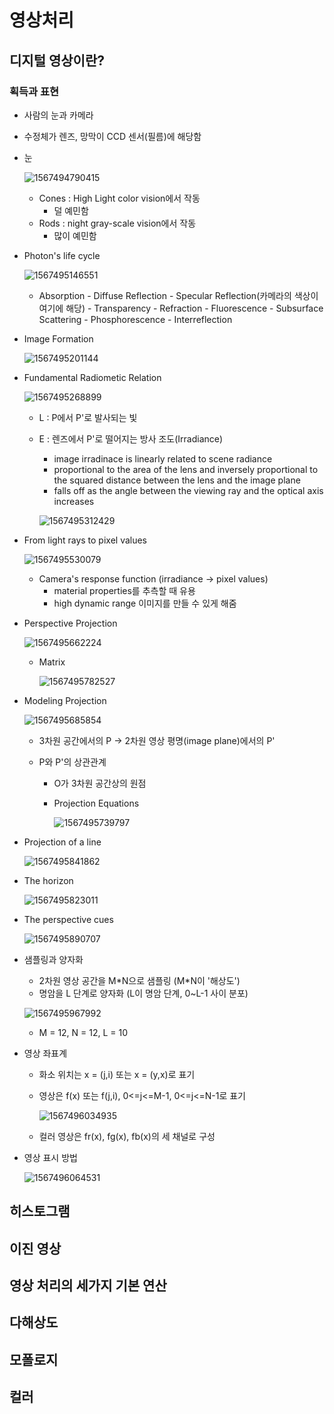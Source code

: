 # 영상처리

## 디지털 영상이란?

### 획득과 표현

- 사람의 눈과 카메라 
  
- 수정체가 렌즈, 망막이 CCD 센서(필름)에 해당함
  
- 눈

  ![1567494790415](C:\Users\mskwon\Desktop\2019-1\typora_images\1567494790415.png)

  - Cones : High Light color vision에서 작동
    - 덜 예민함
  - Rods : night gray-scale vision에서 작동
    - 많이 예민함

- Photon's life cycle

  ![1567495146551](C:\Users\mskwon\Desktop\2019-1\typora_images\1567495146551.png)

  - Absorption - Diffuse Reflection - Specular Reflection(카메라의 색상이 여기에 해당) - Transparency - 
    Refraction - Fluorescence - Subsurface Scattering - Phosphorescence - Interreflection

- Image Formation

  ![1567495201144](C:\Users\mskwon\Desktop\2019-1\typora_images\1567495201144.png)

- Fundamental Radiometic Relation

  ![1567495268899](C:\Users\mskwon\Desktop\2019-1\typora_images\1567495268899.png)

  - L : P에서 P'로 발사되는 빛

  - E : 렌즈에서 P'로 떨어지는 방사 조도(Irradiance)

    - image irradinace is linearly related to scene radiance
    - proportional to the area of the lens and inversely proportional to the squared distance between the lens and the image plane
    - falls off as the angle between the viewing ray and the optical axis increases

    ![1567495312429](C:\Users\mskwon\Desktop\2019-1\typora_images\1567495312429.png)

- From light rays to pixel values

  ![1567495530079](C:\Users\mskwon\Desktop\2019-1\typora_images\1567495530079.png)

  - Camera's response function (irradiance -> pixel values)
    - material properties를 추측할 때 유용
    - high dynamic range 이미지를 만들 수 있게 해줌

- Perspective Projection

  ![1567495662224](C:\Users\mskwon\Desktop\2019-1\typora_images\1567495662224.png)

  - Matrix

    ![1567495782527](C:\Users\mskwon\Desktop\2019-1\typora_images\1567495782527.png)

- Modeling Projection

  ![1567495685854](C:\Users\mskwon\Desktop\2019-1\typora_images\1567495685854.png)

  - 3차원 공간에서의 P -> 2차원 영상 평명(image plane)에서의 P'

  - P와 P'의 상관관계

    - O가 3차원 공간상의 원점

    - Projection Equations

      ![1567495739797](C:\Users\mskwon\Desktop\2019-1\typora_images\1567495739797.png)

- Projection of a line

  ![1567495841862](C:\Users\mskwon\Desktop\2019-1\typora_images\1567495841862.png)

- The horizon

  ![1567495823011](C:\Users\mskwon\Desktop\2019-1\typora_images\1567495823011.png)

- The perspective cues

  ![1567495890707](C:\Users\mskwon\Desktop\2019-1\typora_images\1567495890707.png)

- 샘플링과 양자화

  - 2차원 영상 공간을 M*N으로 샘플링 (M\*N이 '해상도')
  - 명암을 L 단계로 양자화 (L이 명암 단계, 0~L-1 사이 분포)

  ![1567495967992](C:\Users\mskwon\Desktop\2019-1\typora_images\1567495967992.png)

  - M = 12, N = 12, L = 10

- 영상 좌표계

  - 화소 위치는 x = (j,i) 또는 x = (y,x)로 표기 

  - 영상은 f(x) 또는 f(j,i), 0<=j<=M-1, 0<=j<=N-1로 표기

    ![1567496034935](C:\Users\mskwon\Desktop\2019-1\typora_images\1567496034935.png)

  - 컬러 영상은 fr(x), fg(x), fb(x)의 세 채널로 구성

- 영상 표시 방법

  ![1567496064531](C:\Users\mskwon\Desktop\2019-1\typora_images\1567496064531.png)

## 히스토그램

## 이진 영상

## 영상 처리의 세가지 기본 연산

## 다해상도

## 모폴로지

## 컬러

